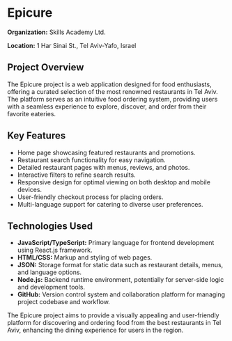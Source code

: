 <!DOCTYPE html>
<html lang="en">
<head>
  <meta charset="UTF-8">
  <meta name="viewport" content="width=device-width, initial-scale=1.0">  
</head>
<body>

<h1>Epicure</h1>

<p><strong>Organization:</strong> Skills Academy Ltd.</p>

<p><strong>Location:</strong> 1 Har Sinai St., Tel Aviv-Yafo, Israel</p>

<h2>Project Overview</h2>

<p>The Epicure project is a web application designed for food enthusiasts, offering a curated selection of the most renowned restaurants in Tel Aviv. The platform serves as an intuitive food ordering system, providing users with a seamless experience to explore, discover, and order from their favorite eateries.</p>

<h2>Key Features</h2>

<ul>
  <li>Home page showcasing featured restaurants and promotions.</li>
  <li>Restaurant search functionality for easy navigation.</li>
  <li>Detailed restaurant pages with menus, reviews, and photos.</li>
  <li>Interactive filters to refine search results.</li>
  <li>Responsive design for optimal viewing on both desktop and mobile devices.</li>
  <li>User-friendly checkout process for placing orders.</li>
  <li>Multi-language support for catering to diverse user preferences.</li>
</ul>

<h2>Technologies Used</h2>

<ul>
  <li><strong>JavaScript/TypeScript:</strong> Primary language for frontend development using React.js framework.</li>
  <li><strong>HTML/CSS:</strong> Markup and styling of web pages.</li>
  <li><strong>JSON:</strong> Storage format for static data such as restaurant details, menus, and language options.</li>
  <li><strong>Node.js:</strong> Backend runtime environment, potentially for server-side logic and development tools.</li>
  <li><strong>GitHub:</strong> Version control system and collaboration platform for managing project codebase and workflow.</li>
</ul>

<p>The Epicure project aims to provide a visually appealing and user-friendly platform for discovering and ordering food from the best restaurants in Tel Aviv, enhancing the dining experience for users in the region.</p>

</body>
</html>
